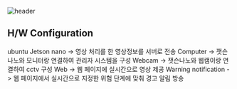 ![header](https://capsule-render.vercel.app/api?type=waving&color=auto&height=300&section=header&text=Kaldap&fontSize=90&animation=fadeIn&descAlignY=51&descAlign=62)

## H/W Configuration
ubuntu
Jetson nano -> 영상 처리를 한 영상정보를 서버로 전송
Computer -> 잿슨나노와 모니터랑 연결하여 관리자 시스템을 구성
Webcam -> 잿슨나노와 웹캠이랑 연결하여 cctv 구성
Web -> 웹 페이지에 실시간으로 영상 제공
Warning notification -> 웹 페이지에서 실시간으로 지정한 위험 단계에 맞춰 경고 알림 방송




